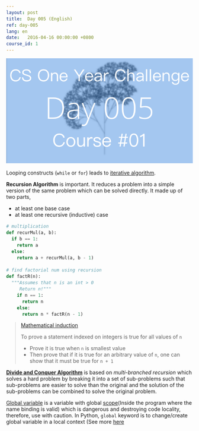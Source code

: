 ```yaml
---
layout: post
title:  Day 005 (English)
ref: day-005
lang: en
date:   2016-04-16 00:00:00 +0800
course_id: 1
---
```


![](/images/Day005-en.png)

Looping constructs (`while` or `for`) leads to [iterative algorithm](https://en.wikipedia.org/wiki/Iterative_method).

**Recursion Algorithm** is important. It reduces a problem into a simple version of the same problem which can be solved directly. It made up of two parts,

- at least one base case
- at least one recursive (inductive) case

```python
# multiplication
def recurMul(a, b):
  if b == 1:
    return a
  else:
    return a + recurMul(a, b - 1)

# find factorial num using recursion
def factR(n):
  """Assumes that n is an int > 0
     Return n!"""
    if n == 1:
      return n
    else:
      return n * factR(n - 1)
```

> [Mathematical induction](https://en.wikipedia.org/wiki/Mathematical_induction)
>
> To prove a statement indexed on integers is true for all values of `n`
> - Prove it is true when `n` is smallest value
> - Then prove that if it is true for an arbitrary value of `n`, one can show that it must be true for `n + 1`

[**Divide and Conquer Algorithm**](https://en.wikipedia.org/wiki/Divide_and_conquer_algorithms) is based on *multi-branched recursion* which solves a hard problem by breaking it into a set of sub-problems such that sub-problems are easier to solve than the original and the solution of the sub-problems can be combined to solve the original problem.

[Global variable](https://en.wikipedia.org/wiki/Global_variable) is a variable with global [scope](https://en.wikipedia.org/wiki/Scope_(computer_science))(Inside the  program where the name binding is valid) which is dangerous and destroying code locality, therefore, use with caution. In Python, `global` keyword is to change/create global variable in a local context (See more [here](http://stackoverflow.com/questions/4693120/use-of-global-keyword-in-python)
